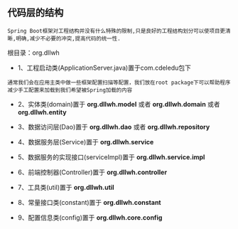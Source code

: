 ## 代码层的结构


`Spring Boot框架对工程结构并没有什么特殊的限制,只是良好的工程结构划分可以使项目更清晰,明确,减少不必要的冲突,提高代码的统一性.`


根目录：org.dllwh

* 1、工程启动类(ApplicationServer.java)置于com.cdeledu包下

`通常我们会在应用主类中做一些框架配置扫描等配置，我们放在root package下可以帮助程序减少手工配置来加载到我们希望被Spring加载的内容`

* 2、实体类(domain)置于 **org.dllwh.model** 或者 **org.dllwh.domain** 或者 **org.dllwh.entity**

* 3、数据访问层(Dao)置于 **org.dllwh.dao** 或者 **org.dllwh.repository**

* 4、数据服务层(Service)置于 **org.dllwh.service**

* 5、数据服务的实现接口(serviceImpl)置于 **org.dllwh.service.impl**

* 6、前端控制器(Controller)置于 **org.dllwh.controller**

* 7、工具类(util)置于 **org.dllwh.util**

* 8、常量接口类(constant)置于 **org.dllwh.constant**

* 9、配置信息类(config)置于 **org.dllwh.core.config**
